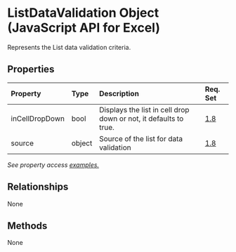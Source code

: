 # ListDataValidation Object (JavaScript API for Excel)

Represents the List data validation criteria.

## Properties

| Property	   | Type	|Description| Req. Set|
|:---------------|:--------|:----------|:----|
|inCellDropDown|bool|Displays the list in cell drop down or not, it defaults to true.|[1.8](../requirement-sets/excel-api-requirement-sets.md)|
|source|object|Source of the list for data validation|[1.8](../requirement-sets/excel-api-requirement-sets.md)|

_See property access [examples.](#property-access-examples)_

## Relationships
None


## Methods
None

